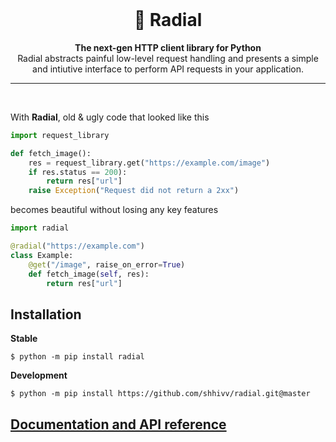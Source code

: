 <br>
<h1 align="center">
🚀 Radial
</h1>

<div align="center">
<strong>The next-gen HTTP client library for Python</strong>

<br>
Radial abstracts painful low-level request handling and presents a simple and intiutive interface to perform API requests in your application.
</div>

***
<br>

With **Radial**, old & ugly code that looked like this
```py
import request_library

def fetch_image():
    res = request_library.get("https://example.com/image")
    if res.status == 200):
        return res["url"]
    raise Exception("Request did not return a 2xx")
``` 
becomes beautiful without losing any key features
```py
import radial

@radial("https://example.com")
class Example:
    @get("/image", raise_on_error=True)
    def fetch_image(self, res):
        return res["url"] 
```
## Installation

**Stable**
```
$ python -m pip install radial 
```

**Development**
```
$ python -m pip install https://github.com/shhivv/radial.git@master
```

## [Documentation and API reference](https://radialhttp.readthedocs.io/en/latest/)